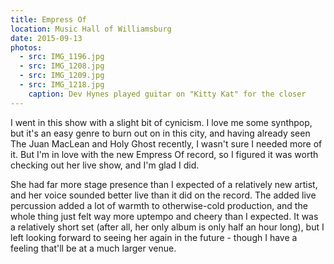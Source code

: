 ```yaml
---
title: Empress Of
location: Music Hall of Williamsburg
date: 2015-09-13
photos:
  - src: IMG_1196.jpg
  - src: IMG_1208.jpg
  - src: IMG_1209.jpg
  - src: IMG_1218.jpg
    caption: Dev Hynes played guitar on "Kitty Kat" for the closer
---
```


I went in this show with a slight bit of cynicism. I love me some synthpop, but it's an easy genre to burn out on in this city, and having already seen The Juan MacLean and Holy Ghost recently, I wasn't sure I needed more of it. But I'm in love with the new Empress Of record, so I figured it was worth checking out her live show, and I'm glad I did.

She had far more stage presence than I expected of a relatively new artist, and her voice sounded better live than it did on the record. The added live percussion added a lot of warmth to otherwise-cold production, and the whole thing just felt way more uptempo and cheery than I expected. It was a relatively short set (after all, her only album is only half an hour long), but I left looking forward to seeing her again in the future - though I have a feeling that'll be at a much larger venue.